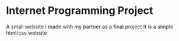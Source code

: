 # Internet Programming Project
A small website I made with my partner as a final project
It is a simple html/css website

